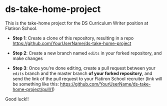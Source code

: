 # ds-take-home-project

This is the take-home project for the DS Curriculum Writer position at Flatiron School.

- **Step 1**: Create a clone of this repository, resulting in a repo https://github.com/YourUserName/ds-take-home-project

- **Step 2**: Create a new branch named `edits` in your forked repository, and make changes

- **Step 3**: Once you're done editing, create a pull request between your `edits` branch and the master branch **of your forked repository**, and send the link of the pull request to your Flatiron School recruiter (link will be something like this: 
https://github.com/YourUserName/ds-take-home-project/pull/1)

Good luck!!
